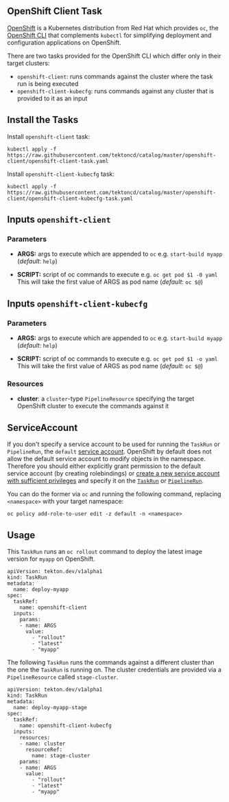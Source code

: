 ## OpenShift Client Task

[OpenShift](http://www.openshift.com) is a Kubernetes distribution from Red Hat which provides `oc`, the [OpenShift CLI](https://docs.openshift.com/container-platform/4.1/cli_reference/getting-started-cli.html) that complements `kubectl` for simplifying deployment and configuration applications on OpenShift.

There are two tasks provided for the OpenShift CLI which differ only in their target clusters:
* `openshift-client`: runs commands against the cluster where the task run is being executed
* `openshift-client-kubecfg`: runs commands against any cluster that is provided to it as an input

## Install the Tasks

Install `openshift-client` task:
```
kubectl apply -f https://raw.githubusercontent.com/tektoncd/catalog/master/openshift-client/openshift-client-task.yaml
```

Install `openshift-client-kubecfg` task:
```
kubectl apply -f https://raw.githubusercontent.com/tektoncd/catalog/master/openshift-client/openshift-client-kubecfg-task.yaml
```

## Inputs `openshift-client`

### Parameters

* **ARGS:** args to execute which are appended to `oc` e.g. `start-build myapp` (_default_: `help`)

* **SCRIPT:** script of oc commands to execute  e.g. `oc get pod $1 -0 yaml` This will take the first value of ARGS as pod name (_default_: `oc $@`)

## Inputs `openshift-client-kubecfg`

### Parameters

* **ARGS:** args to execute which are appended to `oc` e.g. `start-build myapp` (_default_: `help`)

* **SCRIPT:** script of oc commands to execute  e.g. `oc get pod $1 -o yaml` This will take the first value of ARGS as pod name (_default_: `oc $@`)

### Resources

* **cluster**: a `cluster`-type `PipelineResource` specifying the target OpenShift cluster to execute the commands against it

## ServiceAccount

If you don't specify a service account to be used for running the `TaskRun` or `PipelineRun`, the `default` [service account](https://kubernetes.io/docs/tasks/configure-pod-container/configure-service-account/#use-the-default-service-account-to-access-the-api-server). OpenShift by default does not allow the default service account to modify objects in the namespace. Therefore you should either explicitly grant permission to the default service account (by creating rolebindings) or [create a new service account with sufficient privileges](https://kubernetes.io/docs/reference/access-authn-authz/rbac/#service-account-permissions) and specify it on the [`TaskRun`](https://github.com/tektoncd/pipeline/blob/master/docs/taskruns.md#service-account) or [`PipelineRun`](https://github.com/tektoncd/pipeline/blob/master/docs/pipelineruns.md#service-account).

You can do the former via `oc` and running the following command, replacing `<namespace>` with your target namespace:
```
oc policy add-role-to-user edit -z default -n <namespace>
```

## Usage

This `TaskRun` runs an `oc rollout` command to deploy the latest image version for `myapp` on OpenShift.

```
apiVersion: tekton.dev/v1alpha1
kind: TaskRun
metadata:
  name: deploy-myapp
spec:
  taskRef:
    name: openshift-client
  inputs:
    params:
    - name: ARGS
      value:
        - "rollout"
        - "latest"
        - "myapp"
```

The following `TaskRun` runs the commands against a different cluster than the one the `TaskRun` is running on. The cluster credentials are provided via a `PipelineResource` called `stage-cluster`.

```
apiVersion: tekton.dev/v1alpha1
kind: TaskRun
metadata:
  name: deploy-myapp-stage
spec:
  taskRef:
    name: openshift-client-kubecfg
  inputs:
    resources:
    - name: cluster
      resourceRef:
        name: stage-cluster
    params:
    - name: ARGS
      value:
        - "rollout"
        - "latest"
        - "myapp"
```
